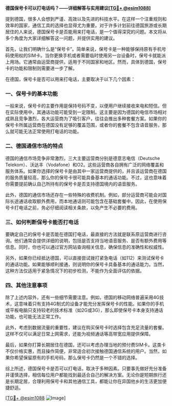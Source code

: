 **德国保号卡可以打电话吗？——详细解答与实用建议[[TG💪+ @esim1088](https://t.me/s/esim1088)]**

提到德国，很多人会想到严谨、高效以及先进的科技水平。在这样一个注重规则和效率的国家，通信工具的选择也显得尤为重要。对于许多计划前往德国旅游或长期居住的人来说，德国保号卡是否能用来打电话，是一个值得深究的问题。本文将从多个角度为大家详细解答这一问题，并提供实用的建议。

首先，让我们明确什么是“保号卡”。简单来说，保号卡是一种能够保持原有手机号码使用权的SIM卡。当你更换手机或者需要临时使用另一台设备时，保号卡就能派上用场。它通常由运营商提供，适用于不同国家和地区。然而，具体到德国，保号卡的功能和限制则需要进一步了解。

在德国，保号卡是否可以用来打电话，主要取决于以下几个因素：

### 一、保号卡的基本功能

一般来说，保号卡的主要作用是保持号码不变，以便用户继续接收来电和短信。但在实际使用中，其通话功能可能受到一定限制。这主要是因为德国的电信市场相对成熟且竞争激烈，各大运营商为了吸引客户，往往会推出多种套餐方案。如果你的保号卡所属运营商在德国没有足够的覆盖范围，或者你的套餐不包含语音服务，那么就可能无法正常使用打电话的功能。

### 二、德国通信市场的特点

德国的通信市场竞争非常激烈，三大主要运营商分别是德意志电信（Deutsche Telekom）、沃达丰（Vodafone）和O2。这些运营商各自拥有广泛的网络覆盖和服务体系。如果你选择的保号卡是由其中一家运营商提供的，并且该运营商在德国的服务质量较高，那么你的保号卡很可能具备基本的通话功能。不过，这也意味着你需要提前确认自己所持有的保号卡是否支持德国境内的语音服务。

此外，德国的通信市场还存在一些特殊的收费机制。例如，部分运营商可能会对国际长途通话收取额外费用，而本地通话则可能包含在基础套餐中。因此，在使用保号卡打电话之前，务必仔细阅读相关条款，以免产生不必要的费用。

### 三、如何判断保号卡能否打电话

要确定自己的保号卡是否能在德国打电话，最直接的方法就是联系原运营商进行咨询。他们通常会提供详细的说明，包括是否支持当地语音服务、是否有额外费用等信息。同时，你也可以通过官方网站查询相关信息，确保信息的准确性和权威性。

另外，如果你已经抵达德国，可以直接尝试拨打紧急电话（如112）来测试保号卡的通话功能。如果能够顺利接通，则说明你的保号卡具备基本的通话能力。当然，这种方法仅适用于紧急情况下的初步检测，不能作为全面评估的依据。

### 四、其他注意事项

除了上述内容外，还有一些细节需要注意。例如，德国的移动网络普遍采用4G技术，这意味着只有支持4G制式的设备才能充分发挥保号卡的性能。如果你的手机或平板电脑只支持较老的技术标准（如2G或3G），那么即使保号卡本身支持通话功能，也可能无法正常工作。

此外，考虑到数据流量的重要性，建议在购买保号卡时选择包含充足流量的套餐。这样不仅可以满足日常上网需求，还能为视频通话等高带宽应用提供保障。

最后，如果你打算长期居住在德国，还可以考虑办理当地的预付费SIM卡。这类卡不仅价格实惠，而且操作简便，非常适合初次接触德国通信系统的用户。当然，如果你希望保留原有的手机号码，那么保号卡仍然是一个不错的选择。

综上所述，德国保号卡是否可以打电话，取决于多种因素。只要事先做好充分准备并谨慎选择，相信每位用户都能找到最适合自己的解决方案。无论你是短期旅行还是长期定居，合理利用保号卡和其他通信工具，都能让你在异国他乡的生活更加便捷舒适。

[[TG💪+ @esim1088](https://t.me/s/esim1088) ![Image](https://i.postimg.cc/4NQfJmqS/Snipaste-2025-05-13-00-14-12.png)]